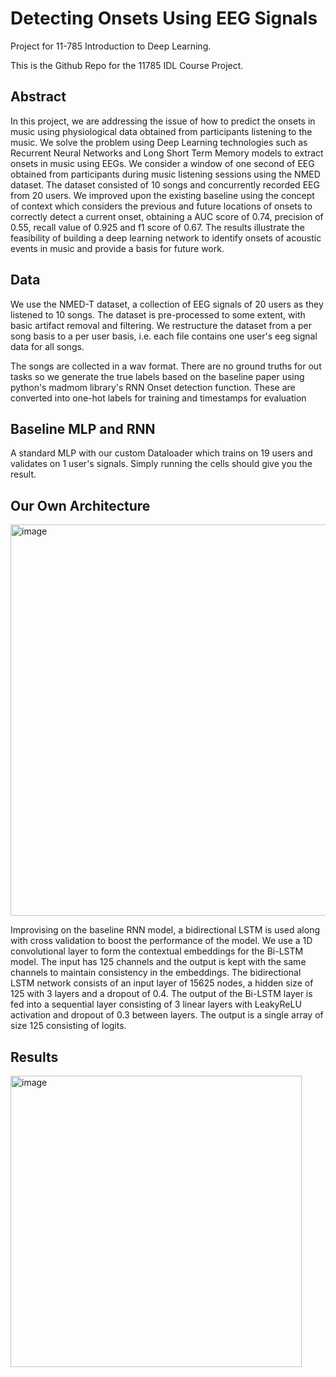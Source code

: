 # Detecting Onsets Using EEG Signals
Project for 11-785 Introduction to Deep Learning.

This is the Github Repo for the 11785 IDL Course Project.

## Abstract
In this project, we are addressing the issue of how to predict the onsets in music using physiological data obtained from participants listening to the music. We solve the problem using Deep Learning technologies such as Recurrent Neural Networks and Long Short Term Memory models to extract onsets in music using EEGs. We consider a window of one second of EEG obtained from participants during music listening sessions using the NMED dataset. The dataset consisted of 10 songs and concurrently recorded EEG from 20 users. We improved upon the existing baseline using the concept of context which considers the previous and future locations of onsets to correctly detect a current onset, obtaining a AUC score of 0.74, precision of 0.55, recall value of 0.925 and f1 score of 0.67. The results illustrate the feasibility of building a deep learning network to identify onsets of acoustic events in music and provide a basis for future work.

## Data
We use the NMED-T dataset, a collection of EEG signals of 20 users as they listened to 10 songs. The dataset is pre-processed to some extent, with basic artifact removal and filtering. We restructure the dataset from a per song basis to a per user basis, i.e. each file contains one user's eeg signal data for all songs.

The songs are collected in a wav format. There are no ground truths for out tasks so we generate the true labels based on the baseline paper using python's madmom library's RNN Onset detection function. These are converted into one-hot labels for training and timestamps for evaluation

## Baseline MLP and RNN
A standard MLP with our custom Dataloader which trains on 19 users and validates on 1 user's signals. Simply running the cells should give you the result.

## Our Own Architecture

<img width="626" alt="image" src="https://user-images.githubusercontent.com/82514136/167513117-9d3a0334-318f-4dc9-afe8-d329616602a9.png">


Improvising on the baseline RNN model, a bidirectional LSTM is used along with cross validation to boost the performance of the model. We use a 1D convolutional layer to form the contextual embeddings for the Bi-LSTM model. The input has 125 channels and the output is kept with the same
channels to maintain consistency in the embeddings. The bidirectional LSTM network consists of an input layer of 15625 nodes, a hidden size of 125 with 3 layers and a dropout of 0.4. The output of the Bi-LSTM layer is fed into a sequential layer consisting of 3 linear layers with LeakyReLU activation and dropout of 0.3 between layers. The output is a single array of size 125 consisting of logits.

## Results
<img width="466" alt="image" src="https://user-images.githubusercontent.com/82514136/167513060-7db688ef-c625-4788-8920-64b6b7ce09ce.png">



